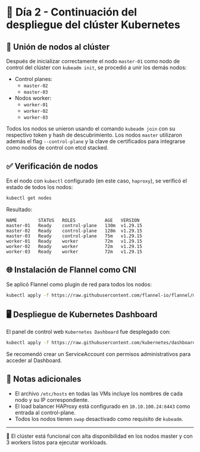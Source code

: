 
# 🧱 Día 2 - Continuación del despliegue del clúster Kubernetes

## 🔗 Unión de nodos al clúster

Después de inicializar correctamente el nodo `master-01` como nodo de control del clúster con `kubeadm init`, se procedió a unir los demás nodos:

- Control planes:
  - `master-02`
  - `master-03`
- Nodos worker:
  - `worker-01`
  - `worker-02`
  - `worker-03`

Todos los nodos se unieron usando el comando `kubeadm join` con su respectivo token y hash de descubrimiento. Los nodos `master` utilizaron además el flag `--control-plane` y la clave de certificados para integrarse como nodos de control con etcd stacked.

## ✅ Verificación de nodos

En el nodo con `kubectl` configurado (en este caso, `haproxy`), se verificó el estado de todos los nodos:

```bash
kubectl get nodes
```

Resultado:

```
NAME        STATUS   ROLES           AGE   VERSION
master-01   Ready    control-plane   130m  v1.29.15
master-02   Ready    control-plane   128m  v1.29.15
master-03   Ready    control-plane   75m   v1.29.15
worker-01   Ready    worker          72m   v1.29.15
worker-02   Ready    worker          72m   v1.29.15
worker-03   Ready    worker          72m   v1.29.15
```

## 🌐 Instalación de Flannel como CNI

Se aplicó Flannel como plugin de red para todos los nodos:

```bash
kubectl apply -f https://raw.githubusercontent.com/flannel-io/flannel/master/Documentation/kube-flannel.yml
```

## 🖥️ Despliegue de Kubernetes Dashboard

El panel de control web `Kubernetes Dashboard` fue desplegado con:

```bash
kubectl apply -f https://raw.githubusercontent.com/kubernetes/dashboard/v2.7.0/aio/deploy/recommended.yaml
```

Se recomendó crear un ServiceAccount con permisos administrativos para acceder al Dashboard.

## 📌 Notas adicionales

- El archivo `/etc/hosts` en todas las VMs incluye los nombres de cada nodo y su IP correspondiente.
- El load balancer HAProxy está configurado en `10.10.100.24:6443` como entrada al control-plane.
- Todos los nodos tienen `swap` desactivado como requisito de `kubeadm`.

---

🎯 El clúster está funcional con alta disponibilidad en los nodos master y con 3 workers listos para ejecutar workloads.
